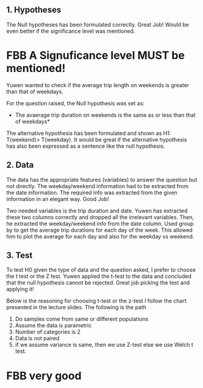 ## 1. Hypotheses 
The Null hypotheses has been formulated correctly. Great Job! Would be even better if the significance level was mentioned.

# FBB A Signuficance level **MUST** be mentioned!

Yuwen wanted to check if the average trip length on weekends is greater than that of weekdays.

For the question raised, the Null hypothesis was set as:
* The avaerage trip duration on weekends is the same as or less than that of weekdays*

The alternative hypothesis has been formulated and shown as H1: T(weekend)> T(weekday). It would be great if the alternative hypothesis has also been expressed as a sentence like the null hypothesis.



## 2. Data
The data has the appropriate features (variables) to answer the question but not directly. The weekday/weekend information had to be extracted from the date information. The required info was extracted from the given information in an elegant way. Good Job!

Two needed variables is the trip duration and date.
Yuwen has extracted these two columns correctly and dropped all the irrelevant variables.
Then, he extracted the weekday/weekend info from the date column. Used group by to get the average trip durations for each day of the week. This allowed him to plot the average for each day and also for the weekday vs weekend.

## 3. Test
To test H0 given the type of data and the question asked, I prefer to choose the t test or the Z test.
Yuwen applied the t-test to the data and concluded that the null hypothesis cannot be rejected. Great job picking the test and applying it!

Below is the reasoning for choosing t-test or the z-test
I follow the chart presented in the lecture slides. The following is the path 
1. Do samples come from same or different populations
2. Assume the data is parametric
3. Number of categories is 2
4. Data is not paired
5. if we assume variance is same, then we use Z-test else we use Welch t test.


# FBB very good
